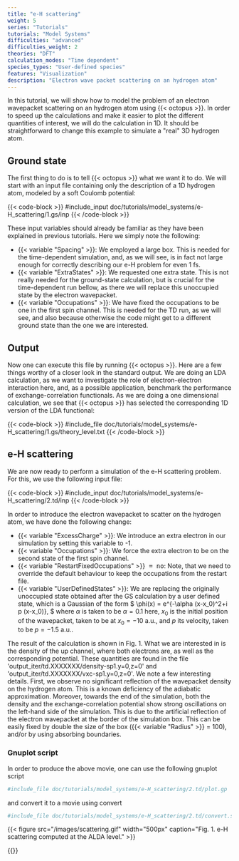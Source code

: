 ```yaml
---
title: "e-H scattering"
weight: 5
series: "Tutorials"
tutorials: "Model Systems"
difficulties: "advanced"
difficulties_weight: 2
theories: "DFT"
calculation_modes: "Time dependent"
species_types: "User-defined species"
features: "Visualization"
description: "Electron wave packet scattering on an hydrogen atom"
---
```



In this tutorial, we will show how to model the problem of an electron wavepacket scattering on an hydrogen atom using {{< octopus >}}. In order to speed up the calculations and make it easier to plot the different quantities of interest, we will do the calculation in 1D. It should be straightforward to change this example to simulate a "real" 3D hydrogen atom.

##  Ground state  

The first thing to do is to tell {{< octopus >}} what we want it to do. We will start with an input file containing only the description of a 1D hydrogen atom, modeled by a soft Coulomb potential:

{{< code-block >}}
#include_input doc/tutorials/model_systems/e-H_scattering/1.gs/inp
{{< /code-block >}}

These input variables should already be familiar as they have been explained in previous tutorials.
Here we simply note the following:
* {{< variable "Spacing" >}}: We employed a large box. This is needed for the time-dependent simulation, and, as we will see, is in fact not large enough for correctly describing our e-H problem for even 1 fs.
* {{< variable "ExtraStates" >}}: We requested one extra state. This is not really needed for the ground-state calculation, but is crucial for the time-dependent run bellow, as there we will replace this unoccupied state by the electron wavepacket.
* {{< variable "Occupations" >}}: We have fixed the occupations to be one in the first spin channel. This is needed for the TD run, as we will see, and also because otherwise the code might get to a different ground state than the one we are interested.

##  Output  
Now one can execute this file by running {{< octopus >}}. Here are a few things worthy of a closer look in the standard output.
We are doing an LDA calculation, as we want to investigate the role of electron-electron interaction here, and, as a possible application, benchmark the performance of exchange-correlation functionals.
As we are doing a one dimensional calculation, we see that {{< octopus >}} has selected the corresponding 1D version of the LDA functional:


{{< code-block >}}
#include_file doc/tutorials/model_systems/e-H_scattering/1.gs/theory_level.txt
{{< /code-block >}}

##  e-H scattering  

We are now ready to perform a simulation of the e-H scattering problem.
For this, we use the following input file:

{{< code-block >}}
#include_input doc/tutorials/model_systems/e-H_scattering/2.td/inp
{{< /code-block >}}

In order to introduce the electron wavepacket to scatter on the hydrogen atom, we have done the following change:
* {{< variable "ExcessCharge" >}}: We introduce an extra electron in our simulation by setting this variable to -1.
* {{< variable "Occupations" >}}: We force the extra electron to be on the second state of the first spin channel.
* {{< variable "RestartFixedOccupations" >}}<tt> = no</tt>: Note, that we need to override the default behaviour to keep the occupations from the restart file.
* {{< variable "UserDefinedStates" >}}: We are replacing the originally unoccupied state obtained after the GS calculation by a user defined state, which is a Gaussian of the form $
\phi(x) = e^{-\alpha (x-x_0)^2+i p (x-x_0)}, $ where $\alpha$ is taken to be $\alpha=0.1$ here, $x_0$ is the initial position of the wavepacket, taken to be at $x_0=-10$ a.u., and $p$ its velocity, taken to be $p=-1.5$ a.u..


The result of the calculation is shown in Fig. 1. What we are interested in is the density of the up channel, where both electrons are, as well as the corresponding potential. These quantities are found in the file 'output_iter/td.XXXXXXX/density-sp1.y=0,z=0' and  'output_iter/td.XXXXXXX/vxc-sp1.y=0,z=0'.
We note a few interesting details. First, we observe no significant reflection of the wavepacket density on the hydrogen atom. This is a known deficiency of the adiabatic approximation.
Moreover, towards the end of the simulation, both the density and the exchange-correlation potential show strong oscillations on the left-hand side of the simulation.
This is due to the artificial reflection of the electron wavepacket at the border of the simulation box.
This can be easily fixed by double the size of the box ({{< variable "Radius" >}} = 100), and/or by using absorbing boundaries.

### Gnuplot script 
In order to produce the above movie, one can use the following gnuplot script
```bash
#include_file doc/tutorials/model_systems/e-H_scattering/2.td/plot.gp
```

and convert it to a movie using convert
```bash
#include_file doc/tutorials/model_systems/e-H_scattering/2.td/convert.sh
```

{{< figure src="/images/scattering.gif" width="500px" caption="Fig. 1. e-H scattering computed at the ALDA level." >}}

{{<tutorial-footer>}}






